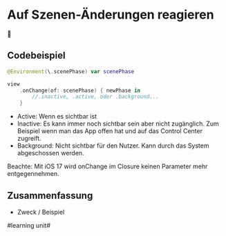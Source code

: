 # Auf Szenen-Änderungen reagieren
🐇

## Codebeispiel
```swift
@Environment(\.scenePhase) var scenePhase
```

```swift
view
	.onChange(of: scenePhase) { newPhase in
		//.inactive, .active, oder .background...
	}
```

- Active: Wenn es sichtbar ist
- Inactive:  Es kann immer noch sichtbar sein aber nicht zugänglich. Zum Beispiel wenn man das App offen hat und auf das Control Center zugreift.
- Background: Nicht sichtbar für den Nutzer. Kann durch das System abgeschossen werden.


Beachte: Mit iOS 17 wird onChange im Closure keinen Parameter mehr entgegennehmen.

## Zusammenfassung
 - Zweck / Beispiel


#learning unit#